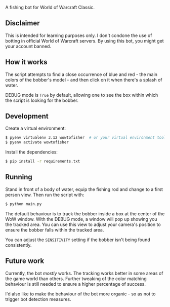 A fishing bot for World of Warcraft Classic.

## Disclaimer

This is intended for learning purposes only. I don't condone the use of botting in official World of Warcraft servers. By using this bot, you might get your account banned.

## How it works

The script attempts to find a close occurrence of blue and red - the main colors of the bobber's model - and then click on it when there's a splash of water.

DEBUG mode is `True` by default, allowing one to see the box within which the script is looking for the bobber.

## Development

Create a virtual environment:

```sh
$ pyenv virtualenv 3.12 wowtofisher  # or your virtual environment tool of choice
$ pyenv activate wowtofisher
```

Install the dependencies:

```sh
$ pip install -r requirements.txt
```

## Running

Stand in front of a body of water, equip the fishing rod and change to a first person view. Then run the script with:

```sh
$ python main.py
```

The default behaviour is to track the bobber inside a box at the center of the WoW window. With the DEBUG mode, a window will pop up showing you the tracked area. You can use this view to adjust your camera's position to ensure the bobber falls within the tracked area.

You can adjust the `SENSITIVITY` setting if the bobber isn't being found consistently.

## Future work

Currently, the bot *mostly* works. The tracking works better in some areas of the game world than others. Further tweaking of the color matching behaviour is still needed to ensure a higher percentage of success.

I'd also like to make the behaviour of the bot more organic - so as not to trigger bot detection measures.
